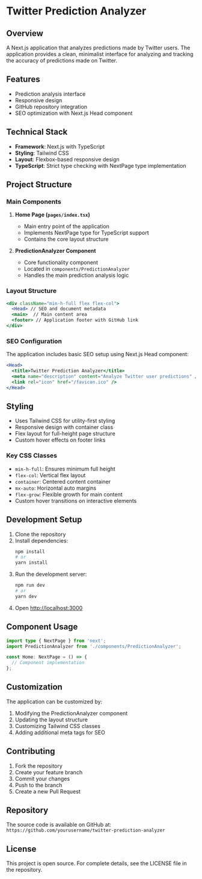 # Twitter Prediction Analyzer

## Overview
A Next.js application that analyzes predictions made by Twitter users. The application provides a clean, minimalist interface for analyzing and tracking the accuracy of predictions made on Twitter.

## Features
- Prediction analysis interface
- Responsive design
- GitHub repository integration
- SEO optimization with Next.js Head component

## Technical Stack
- **Framework**: Next.js with TypeScript
- **Styling**: Tailwind CSS
- **Layout**: Flexbox-based responsive design
- **TypeScript**: Strict type checking with NextPage type implementation

## Project Structure

### Main Components
1. **Home Page (`pages/index.tsx`)**
   - Main entry point of the application
   - Implements NextPage type for TypeScript support
   - Contains the core layout structure

2. **PredictionAnalyzer Component**
   - Core functionality component
   - Located in `components/PredictionAnalyzer`
   - Handles the main prediction analysis logic

### Layout Structure
```jsx
<div className="min-h-full flex flex-col">
  <Head> // SEO and document metadata
  <main>  // Main content area
  <footer> // Application footer with GitHub link
</div>
```

### SEO Configuration
The application includes basic SEO setup using Next.js Head component:
```jsx
<Head>
  <title>Twitter Prediction Analyzer</title>
  <meta name="description" content="Analyze Twitter user predictions" />
  <link rel="icon" href="/favicon.ico" />
</Head>
```

## Styling
- Uses Tailwind CSS for utility-first styling
- Responsive design with container class
- Flex layout for full-height page structure
- Custom hover effects on footer links

### Key CSS Classes
- `min-h-full`: Ensures minimum full height
- `flex-col`: Vertical flex layout
- `container`: Centered content container
- `mx-auto`: Horizontal auto margins
- `flex-grow`: Flexible growth for main content
- Custom hover transitions on interactive elements

## Development Setup
1. Clone the repository
2. Install dependencies:
   ```bash
   npm install
   # or
   yarn install
   ```
3. Run the development server:
   ```bash
   npm run dev
   # or
   yarn dev
   ```
4. Open [http://localhost:3000](http://localhost:3000)

## Component Usage
```typescript
import type { NextPage } from 'next';
import PredictionAnalyzer from './components/PredictionAnalyzer';

const Home: NextPage = () => {
  // Component implementation
};
```

## Customization
The application can be customized by:
1. Modifying the PredictionAnalyzer component
2. Updating the layout structure
3. Customizing Tailwind CSS classes
4. Adding additional meta tags for SEO

## Contributing
1. Fork the repository
2. Create your feature branch
3. Commit your changes
4. Push to the branch
5. Create a new Pull Request

## Repository
The source code is available on GitHub at:
`https://github.com/yourusername/twitter-prediction-analyzer`

## License
This project is open source. For complete details, see the LICENSE file in the repository.
